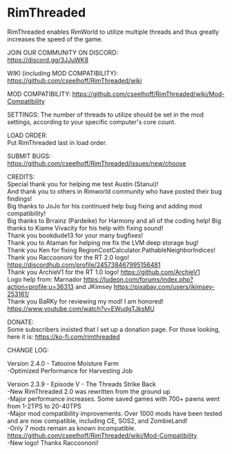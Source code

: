 # RimThreaded  
RimThreaded enables RimWorld to utilize multiple threads and thus greatly increases the speed of the game.  

JOIN OUR COMMUNITY ON DISCORD:  
https://discord.gg/3JJuWK8  

WIKI (including MOD COMPATIBILITY):
https://github.com/cseelhoff/RimThreaded/wiki

MOD COMPATIBILITY:
https://github.com/cseelhoff/RimThreaded/wiki/Mod-Compatibility

SETTINGS: 
The number of threads to utilize should be set in the mod settings, according to your specific computer's core count.  

LOAD ORDER:  
Put RimThreaded last in load order.  

SUBMIT BUGS:  
https://github.com/cseelhoff/RimThreaded/issues/new/choose  

CREDITS:  
Special thank you for helping me test Austin (Stanui)!  
And thank you to others in Rimworld community who have posted their bug findings!  
Big thanks to JoJo for his continued help bug fixing and adding mod compatibility!  
Big thanks to Brrainz (Pardeike) for Harmony and all of the coding help!
Big thanks to Kiame Vivacity for his help with fixing sound!  
Thank you bookdude13 for your many bugfixes!  
Thank you to Ataman for helping me fix the LVM deep storage bug!  
Thank you Ken for fixing RegionCostCalculator.PathableNeighborIndices!  
Thank you Raccoononi for the RT 2.0 logo! https://discordhub.com/profile/245738467995156481  
Thank you ArchieV1 for the RT 1.0 logo! https://github.com/ArchieV1  
Logo help from: Marnador https://ludeon.com/forums/index.php?action=profile;u=36313 and JKimsey https://pixabay.com/users/jkimsey-253161/  
Thank you BaRKy for reviewing my mod! I am honored! https://www.youtube.com/watch?v=EWudgTJksMU  

DONATE:  
Some subscribers insisted that I set up a donation page. For those looking, here it is: https://ko-fi.com/rimthreaded  

CHANGE LOG:  

Version 2.4.0 - Tatooine Moisture Farm  
-Optimized Performance for Harvesting Job  

Version 2.3.9 - Episode V - The Threads Strike Back  
-New RimThreaded 2.0 was rewritten from the ground up  
-Major performance increases. Some saved games with 700+ pawns went from 1-2TPS to 20-40TPS  
-Major mod compatibility improvements. Over 1000 mods have been tested and are now compatible, including CE, SOS2, and ZombieLand!  
-Only 7 mods remain as known incompatible. https://github.com/cseelhoff/RimThreaded/wiki/Mod-Compatibility  
-New logo! Thanks Raccoononi!  
